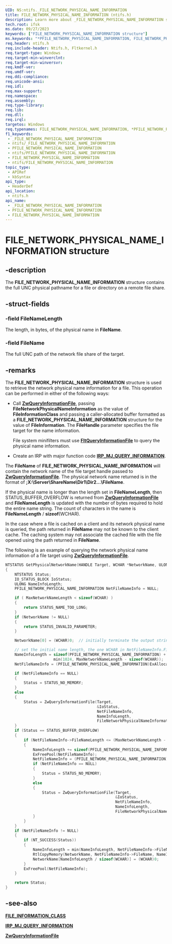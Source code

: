 ```yaml
---
UID: NS:ntifs._FILE_NETWORK_PHYSICAL_NAME_INFORMATION
title: FILE_NETWORK_PHYSICAL_NAME_INFORMATION (ntifs.h)
description: Learn more about _FILE_NETWORK_PHYSICAL_NAME_INFORMATION structure.
tech.root: ifsk
ms.date: 09/27/2023
keywords: ["FILE_NETWORK_PHYSICAL_NAME_INFORMATION structure"]
ms.keywords: "*PFILE_NETWORK_PHYSICAL_NAME_INFORMATION, FILE_NETWORK_PHYSICAL_NAME_INFORMATION, FILE_NETWORK_PHYSICAL_NAME_INFORMATION structure [Installable File System Drivers], PFILE_NETWORK_PHYSICAL_NAME_INFORMATION, PFILE_NETWORK_PHYSICAL_NAME_INFORMATION structure pointer [Installable File System Drivers], _FILE_NETWORK_PHYSICAL_NAME_INFORMATION, ifsk.file_network_physical_name_information, ntifs/FILE_NETWORK_PHYSICAL_NAME_INFORMATION, ntifs/PFILE_NETWORK_PHYSICAL_NAME_INFORMATION"
req.header: ntifs.h
req.include-header: Ntifs.h, Fltkernel.h
req.target-type: Windows
req.target-min-winverclnt: 
req.target-min-winversvr: 
req.kmdf-ver: 
req.umdf-ver: 
req.ddi-compliance: 
req.unicode-ansi: 
req.idl: 
req.max-support: 
req.namespace: 
req.assembly: 
req.type-library: 
req.lib: 
req.dll: 
req.irql: 
targetos: Windows
req.typenames: FILE_NETWORK_PHYSICAL_NAME_INFORMATION, *PFILE_NETWORK_PHYSICAL_NAME_INFORMATION
f1_keywords:
 - _FILE_NETWORK_PHYSICAL_NAME_INFORMATION
 - ntifs/_FILE_NETWORK_PHYSICAL_NAME_INFORMATION
 - PFILE_NETWORK_PHYSICAL_NAME_INFORMATION
 - ntifs/PFILE_NETWORK_PHYSICAL_NAME_INFORMATION
 - FILE_NETWORK_PHYSICAL_NAME_INFORMATION
 - ntifs/FILE_NETWORK_PHYSICAL_NAME_INFORMATION
topic_type:
 - APIRef
 - kbSyntax
api_type:
 - HeaderDef
api_location:
 - ntifs.h
api_name:
 - _FILE_NETWORK_PHYSICAL_NAME_INFORMATION
 - PFILE_NETWORK_PHYSICAL_NAME_INFORMATION
 - FILE_NETWORK_PHYSICAL_NAME_INFORMATION
---
```


# FILE_NETWORK_PHYSICAL_NAME_INFORMATION structure

## -description

The **FILE_NETWORK_PHYSICAL_NAME_INFORMATION** structure contains the full UNC physical pathname for a file or directory on a remote file share.

## -struct-fields

### -field FileNameLength

The length, in bytes, of the physical name in **FileName**.

### -field FileName

The full UNC path of the network file share of the target.

## -remarks

The **FILE_NETWORK_PHYSICAL_NAME_INFORMATION** structure is used to retrieve the network physical name information for a file. This operation can be performed in either of the following ways:

* Call [**ZwQueryInformationFile**](nf-ntifs-ntqueryinformationfile.md), passing **FileNetworkPhysicalNameInformation** as the value of **FileInformationClass** and passing a caller-allocated buffer formatted as a **FILE_NETWORK_PHYSICAL_NAME_INFORMATION** structure for the value of **FileInformation**. The **FileHandle** parameter specifies the file target for the name information.

  File system minifilters must use [**FltQueryInformationFile**](../fltkernel/nf-fltkernel-fltqueryinformationfile.md) to query the physical name information.

* Create an IRP with major function code [**IRP_MJ_QUERY_INFORMATION**](/windows-hardware/drivers/ifs/irp-mj-query-information).

The **FileName** of **FILE_NETWORK_PHYSICAL_NAME_INFORMATION** will contain the network name of the file target handle passed to [**ZwQueryInformationFile**](nf-ntifs-ntqueryinformationfile.md). The physical network name returned is in the format of **\;X:\Server\ShareName\Dir1\Dir2\...\FileName**.

If the physical name is longer than the length set in **FileNameLength**, then STATUS_BUFFER_OVERFLOW is returned from [**ZwQueryInformationFile**](nf-ntifs-ntqueryinformationfile.md) and **FileNameLength** is updated with the number of bytes required to hold the entire name string. The count of characters in the name is **FileNameLength** / **sizeof**(WCHAR).

In the case where a file is cached on a client and its network physical name is queried, the path returned in **FileName** may not be known to the client cache.  The caching system may not associate the cached file with the file opened using the path returned in **FileName**.

The following is an example of querying the network physical name information of a file target using [**ZwQueryInformationFile**](nf-ntifs-ntqueryinformationfile.md).

```cpp
NTSTATUS GetPhysicalNetworkName(HANDLE Target, WCHAR *NetworkName, ULONG MaxNetworkNameLength)
{
    NTSTATUS Status;
    IO_STATUS_BLOCK IoStatus;
    ULONG NameInfoLength;
    PFILE_NETWORK_PHYSICAL_NAME_INFORMATION NetFileNameInfo = NULL;

    if ( MaxNetworkNameLength < sizeof(WCHAR) )
    {
        return STATUS_NAME_TOO_LONG;
    }
    if (NetworkName != NULL)
    {
        return STATUS_INVALID_PARAMETER;
    }

    NetworkName[0] = (WCHAR)0;  // initially terminate the output string;

    // set the initial name length, the one WCHAR in NetFileNameInfo.FileName is reserved for the terminating NULL
    NameInfoLength = sizeof(PFILE_NETWORK_PHYSICAL_NAME_INFORMATION) +
                     min(1024, MaxNetworkNameLength - sizeof(WCHAR));
    NetFileNameInfo = (PFILE_NETWORK_PHYSICAL_NAME_INFORMATION)ExAllocatePool(PagedPool, NameInfoLength);

    if (NetFileNameInfo == NULL)
    {
        Status = STATUS_NO_MEMORY;
    }
    else
    {
        Status = ZwQueryInformationFile(Target,
                                        &IoStatus,
                                        NetFileNameInfo,
                                        NameInfoLength,
                                        FileNetworkPhysicalNameInformation);
    }
    if (Status == STATUS_BUFFER_OVERFLOW)
    {
        if (NetFileNameInfo->FileNameLength <= (MaxNetworkNameLength - sizeof(WCHAR)))
        {
            NameInfoLength += sizeof(PFILE_NETWORK_PHYSICAL_NAME_INFORMATION) + NetFileNameInfo->FileNameLength;
            ExFreePool(NetFileNameInfo);
            NetFileNameInfo = (PFILE_NETWORK_PHYSICAL_NAME_INFORMATION)ExAllocatePool(PagedPool, NameInfoLength);
            if (NetFileNameInfo == NULL)
            {
                Status = STATUS_NO_MEMORY;
            }
            else
            {
                Status = ZwQueryInformationFile(Target,
                                                &IoStatus,
                                                NetFileNameInfo,
                                                NameInfoLength,
                                                FileNetworkPhysicalNameInformation);
            }
        }
    }
    if (NetFileNameInfo != NULL)
    {
        if (NT_SUCCESS(Status))
        {
            NameInfoLength = min(NameInfoLength, NetFileNameInfo->FileNameLength);
            RtlCopyMemory(NetworkName, NetFileNameInfo->FileName, NameInfoLength);
            NetworkName[NameInfoLength / sizeof(WCHAR)] = (WCHAR)0;
        }
        ExFreePool(NetFileNameInfo);
    }

    return Status;
}

```

## -see-also

[**FILE_INFORMATION_CLASS**](../wdm/ne-wdm-_file_information_class.md)

[**IRP_MJ_QUERY_INFORMATION**](/windows-hardware/drivers/ifs/irp-mj-query-information)

[**ZwQueryInformationFile**](nf-ntifs-ntqueryinformationfile.md)
